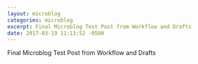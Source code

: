 ```yaml
---
layout: microblog
categories: microblog
excerpt: Final Microblog Test Post from Workflow and Drafts
date: 2017-03-19 11:13:52 -0500
---
```


Final Microblog Test Post from Workflow and Drafts